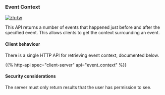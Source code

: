 ### Event Context

[![zh-tw](https://img.shields.io/badge/lang-zh--tw-blue.svg)](https://github.com/message-exp/matrix_organized_spec/tree/main/v1.11/client-server-api/zh-tw/event_context.zh-tw.md)

This API returns a number of events that happened just before and after
the specified event. This allows clients to get the context surrounding
an event.

#### Client behaviour

There is a single HTTP API for retrieving event context, documented
below.

{{% http-api spec="client-server" api="event_context" %}}

#### Security considerations

The server must only return results that the user has permission to see.
